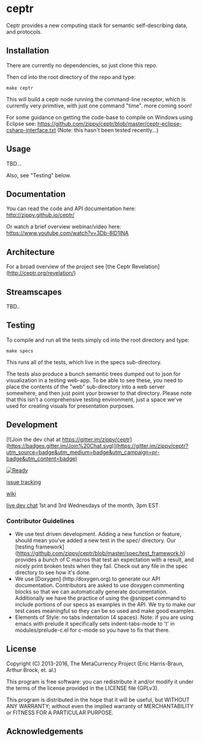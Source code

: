 # ceptr

Ceptr provides a new computing stack for semantic self-describing data, and protocols.

## Installation

There are currently no dependencies, so just clone this repo.

Then cd into the root directory of the repo and type:

    make ceptr

This will build a ceptr node running the command-line receptor, which is currently very primitive, with just one command "time". more coming soon!

For some guidance on getting the code-base to compile on Windows using Eclipse see: https://github.com/zippy/ceptr/blob/master/ceptr-eclipse-csharp-interface.txt  (Note: this hasn't been tested recently...)

## Usage

TBD...

Also, see "Testing" below.

## Documentation

You can read the code and API documentation here: http://zippy.github.io/ceptr/

Or watch a brief overview webinar/video here: https://www.youtube.com/watch?v=3Db-8lD1lNA

## Architecture

For a broad overview of the project see [the Ceptr Revelation] (http://ceptr.org/revelation/)

## Streamscapes

TBD..

## Testing

To compile and run all the tests simply cd into the root directory and type:

    make specs

This runs all of the tests, which live in the specs sub-directory.

The tests also produce a bunch semantic trees dumped out to json for visualization in a testing web-app.  To be able to see these, you need to place the contents of the "web" sub-directory into a web server somewhere, and then just point your browser to that directory.  Please note that this isn't a comprehensive testing environment, just a space we've used for creating visuals for presentation purposes.

## Development

[![Join the dev chat at https://gitter.im/zippy/ceptr](https://badges.gitter.im/Join%20Chat.svg)](https://gitter.im/zippy/ceptr?utm_source=badge&utm_medium=badge&utm_campaign=pr-badge&utm_content=badge)

[![Ready](https://badge.waffle.io/zippy/ceptr.svg?label=ready&title=Ready)](http://waffle.io/zippy/ceptr)

[issue tracking](https://github.com/zippy/ceptr/issues)

[wiki](https://github.com/zippy/ceptr/wiki)

[live dev chat](http://ceptr.org/live_dev_chat) 1st and 3rd Wednesdays of the month, 3pm EST.

### Contributor Guidelines

* We use test driven development.  Adding a new function or feature, should mean you've added a new test in the spec/ directory.  Our [testing framework] (https://github.com/zippy/ceptr/blob/master/spec/test_framework.h) provides a bunch of C macros that test an expectation with a result, and nicely print broken tests when they fail.  Check out any file in the spec directory to see how it's done.
* We use [Doxygen] (http:/doxygen.org) to generate our API documentation.  Contributors are asked to use doxygen commenting blocks so that we can automatically generate documentation.  Additionally we have the practice of using the @snippet command to include portions of our specs as examples in the API.  We try to make our test cases meaningful so they can be so used and make good examples.
* Elements of Style: no tabs indentation (4 spaces).  Note: if you are using emacs with prelude it specifically sets indent-tabs-mode to 't' in modules/prelude-c.el for c-mode so you have to fix that there.

## License

Copyright (C) 2013-2016, The MetaCurrency Project (Eric Harris-Braun, Arthur Brock, et. al.)

This program is free software: you can redistribute it and/or modify
it under the terms of the license provided in the LICENSE file (GPLv3).

This program is distributed in the hope that it will be useful,
but WITHOUT ANY WARRANTY; without even the implied warranty of
MERCHANTABILITY or FITNESS FOR A PARTICULAR PURPOSE.

## Acknowledgements
